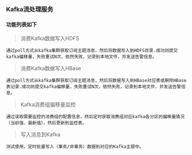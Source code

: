 ### Kafka流处理服务

#### 功能列表如下

> 消费Kafka数据写入HDFS

	通过poll方式从kafka集群获取订阅主题消息，然后将数据写入到HDFS目录.成功则提交kafka偏移量，失败重试N次，依然失败，记录到本地文件，并发送告警信息。
> 消费Kafka数据写入HBase

	通过poll方式从kafka集群获取订阅主题消息，然后将数据写入到HBase对应表或删除HBase表记录.成功则提交kafka偏移量，失败重试N次，依然失败，记录到本地文件，并发送告警信息。
> Kafka消费组偏移量监控

	通过读取需要监控的消费组的配置信息，然后定时获取消费组对应kafka各分区的偏移量情况（当前值、最新值），然后更新到监控表。
> 写入消息到Kafka
	
	测试使用，定时批量写入（事务/非事务）数据到对应的Kafka主题中。